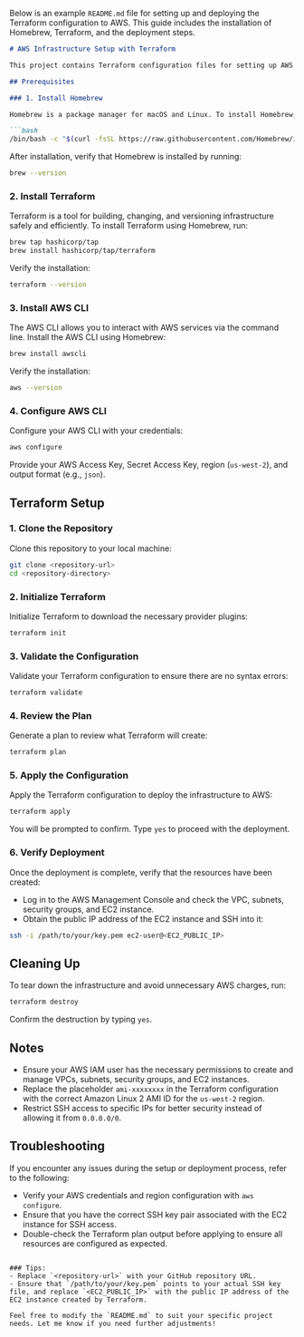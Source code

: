 Below is an example `README.md` file for setting up and deploying the Terraform configuration to AWS. This guide includes the installation of Homebrew, Terraform, and the deployment steps.

```markdown
# AWS Infrastructure Setup with Terraform

This project contains Terraform configuration files for setting up AWS infrastructure, including a VPC, subnets, security groups, and an EC2 instance.

## Prerequisites

### 1. Install Homebrew

Homebrew is a package manager for macOS and Linux. To install Homebrew, run the following command in your terminal:

```bash
/bin/bash -c "$(curl -fsSL https://raw.githubusercontent.com/Homebrew/install/HEAD/install.sh)"
```

After installation, verify that Homebrew is installed by running:

```bash
brew --version
```

### 2. Install Terraform

Terraform is a tool for building, changing, and versioning infrastructure safely and efficiently. To install Terraform using Homebrew, run:

```bash
brew tap hashicorp/tap
brew install hashicorp/tap/terraform
```

Verify the installation:

```bash
terraform --version
```

### 3. Install AWS CLI

The AWS CLI allows you to interact with AWS services via the command line. Install the AWS CLI using Homebrew:

```bash
brew install awscli
```

Verify the installation:

```bash
aws --version
```

### 4. Configure AWS CLI

Configure your AWS CLI with your credentials:

```bash
aws configure
```

Provide your AWS Access Key, Secret Access Key, region (`us-west-2`), and output format (e.g., `json`).

## Terraform Setup

### 1. Clone the Repository

Clone this repository to your local machine:

```bash
git clone <repository-url>
cd <repository-directory>
```

### 2. Initialize Terraform

Initialize Terraform to download the necessary provider plugins:

```bash
terraform init
```

### 3. Validate the Configuration

Validate your Terraform configuration to ensure there are no syntax errors:

```bash
terraform validate
```

### 4. Review the Plan

Generate a plan to review what Terraform will create:

```bash
terraform plan
```

### 5. Apply the Configuration

Apply the Terraform configuration to deploy the infrastructure to AWS:

```bash
terraform apply
```

You will be prompted to confirm. Type `yes` to proceed with the deployment.

### 6. Verify Deployment

Once the deployment is complete, verify that the resources have been created:

- Log in to the AWS Management Console and check the VPC, subnets, security groups, and EC2 instance.
- Obtain the public IP address of the EC2 instance and SSH into it:

```bash
ssh -i /path/to/your/key.pem ec2-user@<EC2_PUBLIC_IP>
```

## Cleaning Up

To tear down the infrastructure and avoid unnecessary AWS charges, run:

```bash
terraform destroy
```

Confirm the destruction by typing `yes`.

## Notes

- Ensure your AWS IAM user has the necessary permissions to create and manage VPCs, subnets, security groups, and EC2 instances.
- Replace the placeholder `ami-xxxxxxxx` in the Terraform configuration with the correct Amazon Linux 2 AMI ID for the `us-west-2` region.
- Restrict SSH access to specific IPs for better security instead of allowing it from `0.0.0.0/0`.

## Troubleshooting

If you encounter any issues during the setup or deployment process, refer to the following:

- Verify your AWS credentials and region configuration with `aws configure`.
- Ensure that you have the correct SSH key pair associated with the EC2 instance for SSH access.
- Double-check the Terraform plan output before applying to ensure all resources are configured as expected.
```

### Tips:
- Replace `<repository-url>` with your GitHub repository URL.
- Ensure that `/path/to/your/key.pem` points to your actual SSH key file, and replace `<EC2_PUBLIC_IP>` with the public IP address of the EC2 instance created by Terraform.

Feel free to modify the `README.md` to suit your specific project needs. Let me know if you need further adjustments!